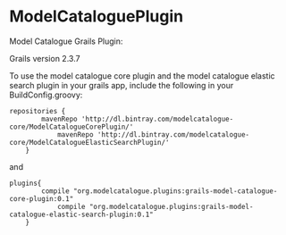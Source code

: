 ModelCataloguePlugin
====================

Model Catalogue Grails Plugin:

Grails version 2.3.7

To use the model catalogue core plugin and the model catalogue elastic search plugin in your grails app, include the following in your BuildConfig.groovy:

```
repositories {	 
		mavenRepo 'http://dl.bintray.com/modelcatalogue-core/ModelCatalogueCorePlugin/'
	        mavenRepo 'http://dl.bintray.com/modelcatalogue-core/ModelCatalogueElasticSearchPlugin/'
	}
```

and 

```
plugins{ 
		compile "org.modelcatalogue.plugins:grails-model-catalogue-core-plugin:0.1"
        	compile "org.modelcatalogue.plugins:grails-model-catalogue-elastic-search-plugin:0.1"
	}
```
